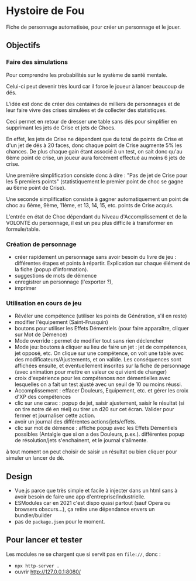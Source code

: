 # Hystoire de Fou

Fiche de personnage automatisée, pour créer un personnage et le jouer.

## Objectifs

### Faire des simulations

Pour comprendre les probabilités sur le système de santé mentale.

Celui-ci peut devenir très lourd car il force le joueur à lancer beaucoup de dés.

L'idée est donc de créer des centaines de milliers de personnages et de leur faire vivre des crises simulées et de collecter des statistiques.

Ceci permet en retour de dresser une table sans dés pour simplifier en supprimant les jets de Crise et jets de Chocs.

En effet, les jets de Crise ne dépendent que du total de points de Crise et d'un jet de dés à 20 faces, donc chaque point de Crise augmente 5% les chances. De plus chaque gain étant associé à un test, on sait donc qu'au 6ème point de crise, un joueur aura forcément effectué au moins 6 jets de crise.

Une première simplification consiste donc à dire : "Pas de jet de Crise pour les 5 premiers points" (statistiquement le premier point de choc se gagne au 6ème point de Crise).

Une seconde simplification consiste à gagner automatiquement un point de choc au 6ème, 9ème, 11ème, et 13, 14, 15, etc. points de Crise acquis.

L'entrée en état de Choc dépendant du Niveau d'Accomplissement et de la VOLONTE du personnage, il est un peu plus difficile à transformer en formule/table.

### Création de personnage

- créer rapidement un personnage sans avoir besoin du livre de jeu : différentes étapes et points à répartir. Explication sur chaque élément de la fiche (popup d'information).
- suggestions de mots de démence
- enregistrer un personnage (l'exporter ?),
- imprimer

### Utilisation en cours de jeu

- Révéler une compétence (utiliser les points de Génération, s'il en reste)
- modifier l'équipement (Saint-Frusquin)
- boutons pour utiliser les Effets Démentiels (pour faire apparaître, cliquer sur Mot de Démence)
- Mode override : permet de modifier tout sans rien déclencher
- Mode jeu: boutons à cliquer au lieu de faire un jet : jet de compétences, jet opposé, etc. On clique sur une compétence, on voit une table avec des modificateurs/Ajustements, et on valide. Les conséquences sont affichées ensuite, et éventuellement inscrites sur la fiche de personnage (avec animation pour mettre en valeur ce qui vient de changer)
- croix d'expérience pour les compétences non démentielles avec lesquelles on a fait un test ajusté avec un seuil de 10 ou moins réussi.
- Accomplissement : effacer Douleurs, Equipement, etc. et gérer les croix d'XP des compétences
- clic sur une carac : popup de jet, saisir ajustement, saisir le résultat (si on tire notre dé en réel) ou tirer un d20 sur cet écran. Valider pour fermer et journaliser cette action.
- avoir un journal des différentes actions/jets/effets.
- clic sur mot de démence : affiche popup avec les Effets Démentiels possibles (Antalgie que si on a des Douleurs, p.ex.). différentes popup de résolution/jets s'enchainent, et le journal s'alimente.

à tout moment on peut choisir de saisir un résultat ou bien cliquer pour simuler un lancer de dé.

## Design

- Vue.js parce que très simple et facile à injecter dans un html sans à avoir besoin de faire une app d'entreprise/industrielle.
- ESModules car en 2021 c'est dispo quasi partout (sauf Opera ou browsers obscurs...), ça retire une dépendance envers un bundler/builder
- pas de `package.json` pour le moment.

## Pour lancer et tester

Les modules ne se chargent que si servit pas en `file://`, donc :

- `npx http-server .`
- ouvrir http://127.0.0.1:8080/

